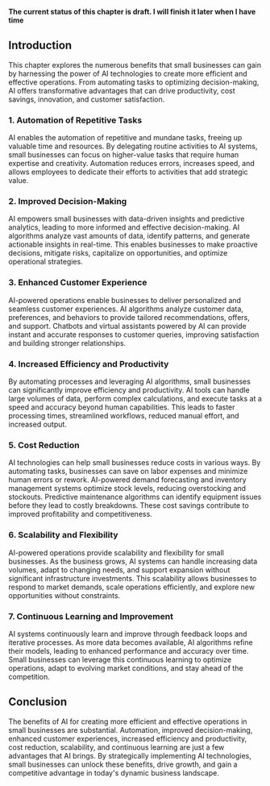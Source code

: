 **The current status of this chapter is draft. I will finish it later when I have time**

Introduction
------------

This chapter explores the numerous benefits that small businesses can gain by harnessing the power of AI technologies to create more efficient and effective operations. From automating tasks to optimizing decision-making, AI offers transformative advantages that can drive productivity, cost savings, innovation, and customer satisfaction.

### 1. Automation of Repetitive Tasks

AI enables the automation of repetitive and mundane tasks, freeing up valuable time and resources. By delegating routine activities to AI systems, small businesses can focus on higher-value tasks that require human expertise and creativity. Automation reduces errors, increases speed, and allows employees to dedicate their efforts to activities that add strategic value.

### 2. Improved Decision-Making

AI empowers small businesses with data-driven insights and predictive analytics, leading to more informed and effective decision-making. AI algorithms analyze vast amounts of data, identify patterns, and generate actionable insights in real-time. This enables businesses to make proactive decisions, mitigate risks, capitalize on opportunities, and optimize operational strategies.

### 3. Enhanced Customer Experience

AI-powered operations enable businesses to deliver personalized and seamless customer experiences. AI algorithms analyze customer data, preferences, and behaviors to provide tailored recommendations, offers, and support. Chatbots and virtual assistants powered by AI can provide instant and accurate responses to customer queries, improving satisfaction and building stronger relationships.

### 4. Increased Efficiency and Productivity

By automating processes and leveraging AI algorithms, small businesses can significantly improve efficiency and productivity. AI tools can handle large volumes of data, perform complex calculations, and execute tasks at a speed and accuracy beyond human capabilities. This leads to faster processing times, streamlined workflows, reduced manual effort, and increased output.

### 5. Cost Reduction

AI technologies can help small businesses reduce costs in various ways. By automating tasks, businesses can save on labor expenses and minimize human errors or rework. AI-powered demand forecasting and inventory management systems optimize stock levels, reducing overstocking and stockouts. Predictive maintenance algorithms can identify equipment issues before they lead to costly breakdowns. These cost savings contribute to improved profitability and competitiveness.

### 6. Scalability and Flexibility

AI-powered operations provide scalability and flexibility for small businesses. As the business grows, AI systems can handle increasing data volumes, adapt to changing needs, and support expansion without significant infrastructure investments. This scalability allows businesses to respond to market demands, scale operations efficiently, and explore new opportunities without constraints.

### 7. Continuous Learning and Improvement

AI systems continuously learn and improve through feedback loops and iterative processes. As more data becomes available, AI algorithms refine their models, leading to enhanced performance and accuracy over time. Small businesses can leverage this continuous learning to optimize operations, adapt to evolving market conditions, and stay ahead of the competition.

Conclusion
----------

The benefits of AI for creating more efficient and effective operations in small businesses are substantial. Automation, improved decision-making, enhanced customer experiences, increased efficiency and productivity, cost reduction, scalability, and continuous learning are just a few advantages that AI brings. By strategically implementing AI technologies, small businesses can unlock these benefits, drive growth, and gain a competitive advantage in today's dynamic business landscape.
